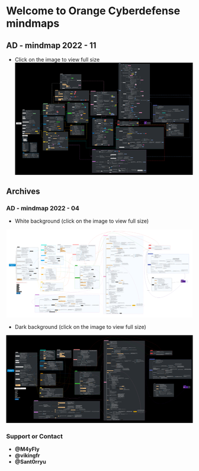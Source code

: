 # Welcome to Orange Cyberdefense mindmaps

## AD - mindmap 2022 - 11

- Click on the image to view full size
[![pentest_ad_dark_2022_11](./img/thumbnail_pentest_ad_dark_2022_11.png)](./img/pentest_ad_dark_2022_11.svg)

## Archives

### AD - mindmap 2022 - 04
- White background (click on the image to view full size)

[![pentest_ad_white_2022_04](./img/thumbnail_pentest_ad_2022_04.png)](./img/pentest_ad_2022_04.svg)

- Dark background (click on the image to view full size)

[![pentest_ad_dark_2022_04](./img/thumbnail_pentest_ad_dark_2022_04.png)](./img/pentest_ad_dark_2022_04.svg)


### Support or Contact

- **@M4yFly**
- **@vikingfr**
- **@Sant0rryu**

